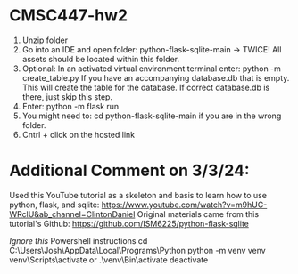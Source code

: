 # CMSC447-hw2
1. Unzip folder
2. Go into an IDE and open folder: python-flask-sqlite-main -> TWICE!
   All assets should be located within this folder. 
3. Optional: In an activated virtual environment terminal enter: python -m create_table.py
   If you have an accompanying database.db that is empty. This will create the table for the database. If correct database.db is there, just skip this step.
5. Enter: python -m flask run
6. You might need to: cd python-flask-sqlite-main if you are in the wrong folder.
7. Cntrl + click on the hosted link

# Additional Comment on 3/3/24:
Used this YouTube tutorial as a skeleton and basis to learn how to use python, flask, and sqlite: https://www.youtube.com/watch?v=m9hUC-WRclU&ab_channel=ClintonDaniel
Original materials came from this tutorial's Github: https://github.com/ISM6225/python-flask-sqlite 

*Ignore this*
Powershell instructions
cd C:\Users\Josh\AppData\Local\Programs\Python
python -m venv venv
venv\Scripts\activate or .\venv\Bin\activate
deactivate
